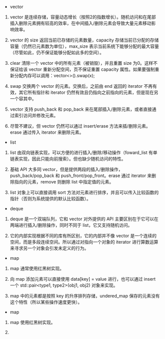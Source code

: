 * vector

1. vector 是连续存储，容量动态增长（按照2的指数增长）。随机访问和在尾部插入删除元素拥有较高的效率，在中间插入/删除元素会导致大量元素移动影响效率。

2. vector 的 size 返回当前已存储的元素数量，capacity 存储当前已分配的存储容量（仍然已元素数为单位），max_size 表示当前系统下能够分配的最大容量（尽管如此，仍不保证能够分配如此多的空间）。

3. clear 清除一个 vector 中的所有元素（被销毁），并且重置 size 为0。这样不保证给该 vector 重新分配空间，页不保证重置 capacity 属性。如果要强制重新分配内存可以调用：vector<>().swap(x);

4. swap 交换两个 vector 的元素。交换后，之前由 end 返回的 iterator 不再有效，其它所有指针和 iterator 仍然有效且仍指向之前指向的元素，但是现在另一个容其中。

5. vector 支持 push_back 和 pop_back 来在尾部插入/删除元素，或者直接通过索引访问并修改元素。

6. 尽管不建议，但 vector 仍然可以通过 insert/erase 方法来插/删除元素。erase 通过传入 iterator 来删除元素。

* list

1. list 由双向链表实现，可以方便的进行插入/删除/移动操作（foward_list 有单链表实现，因此只能向前搜索）。但也缺少随机访问的特性。

2. 基础 API 大多同 vector，但是提供两段的插入/删除操作，push_back/pop_back 和 push_front/pop_front。erase 通过 iterator 来删除指向的元素，remove 则删除 list 中指定值的元素。

3. list 对象上可以直接调用 sort 方法对元素进行排序，并且可以传入比较函数的指针（否则为系统提供的默认比较函数）。

* deque

1. deque 是一个双端队列，它和 vector 对外提供的 API 主要区别在于它可以在两端进行插入/删除操作，同时不同于 list，它又支持随机访问。

2. 它的内部实现根据不同的库有所区别，它的内部并不像 vector 是一个连续的空间，而是多段连续空间。所以通过对指向一个对象的 iterator 进行算数运算来寻求另一个对象会引发未定义的行为。

* map

1. map 通常使用红黑树实现。

2. 向 map 添加元素可以直接使用 data[key] = value 进行，也可以通过 insert 一个 std::pair<type1, type2>(obj1, obj2) 对象来实现。

3. map 中的元素都是按照 key 的升序排列存储，undered_map 保存的元素没有这个特性（所以某些操作速度更快）。

* map

1. map 使用红黑树实现。

2. 
